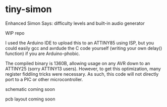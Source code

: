 # tiny-simon
Enhanced Simon Says: difficulty levels and built-in audio generator

WIP repo

I used the Arduino IDE to upload this to an ATTINY85 using ISP, but
you could easily gcc and avrdude the C code yourself (writing your
own delay() function) if you are Arduino-phobic.

The compiled binary is 1360B, allowing usage on any AVR down to
an ATTINY25 (sorry ATTINY13 users). However, to get this optimization,
many register fiddling tricks were necessary. As such, this code will
not directly port to a PIC or other microcontroller.


schematic coming soon

pcb layout coming soon
